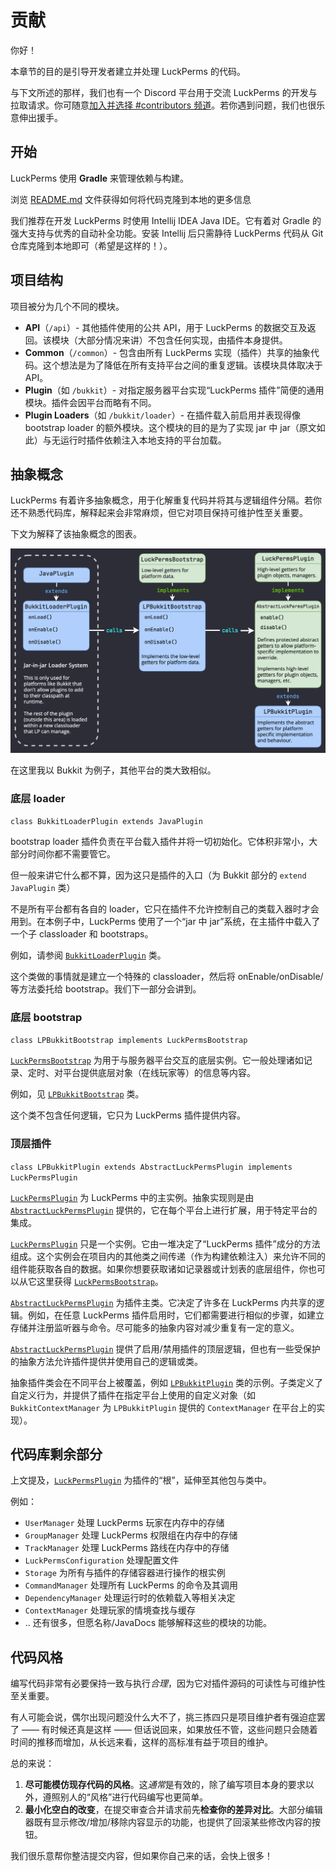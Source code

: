 # 贡献

你好！

本章节的目的是引导开发者建立并处理 LuckPerms 的代码。

与下文所述的那样，我们也有一个 Discord 平台用于交流 LuckPerms 的开发与拉取请求。你可随意[加入并选择 #contributors 频道](https://discord.gg/luckperms)。若你遇到问题，我们也很乐意伸出援手。

## 开始

LuckPerms 使用 **Gradle** 来管理依赖与构建。

浏览 [README.md](https://github.com/LuckPerms/LuckPerms/blob/master/README.md) 文件获得如何将代码克隆到本地的更多信息

我们推荐在开发 LuckPerms 时使用 Intellij IDEA Java IDE。它有着对 Gradle 的强大支持与优秀的自动补全功能。安装 Intellij 后只需静待 LuckPerms 代码从 Git 仓库克隆到本地即可（希望是这样的！）。

## 项目结构
项目被分为几个不同的模块。

* **API**（`/api`）- 其他插件使用的公共 API，用于 LuckPerms 的数据交互及返回。该模块（大部分情况来讲）不包含任何实现，由插件本身提供。
* **Common**（`/common`）- 包含由所有 LuckPerms 实现（插件）共享的抽象代码。这个想法是为了降低在所有支持平台之间的重复逻辑。该模块具体取决于 API。
* **Plugin**（如 `/bukkit`）- 对指定服务器平台实现“LuckPerms 插件”简便的通用模块。插件会因平台而略有不同。
* **Plugin Loaders**（如 `/bukkit/loader`）- 在插件载入前启用并表现得像 bootstrap loader 的额外模块。这个模块的目的是为了实现 jar 中 jar（原文如此）与无运行时插件依赖注入本地支持的平台加载。

## 抽象概念

LuckPerms 有着许多抽象概念，用于化解重复代码并将其与逻辑组件分隔。若你还不熟悉代码库，解释起来会非常麻烦，但它对项目保持可维护性至关重要。

下文为解释了该抽象概念的图表。

![](images/contributing-1.png)

在这里我以 Bukkit 为例子，其他平台的类大致相似。

### 底层 loader

`class BukkitLoaderPlugin extends JavaPlugin`

bootstrap loader 插件负责在平台载入插件并将一切初始化。它体积非常小，大部分时间你都不需要管它。

但一般来讲它什么都不算，因为这只是插件的入口（为 Bukkit 部分的 `extend JavaPlugin` 类）

不是所有平台都有各自的 loader，它只在插件不允许控制自己的类载入器时才会用到。在本例子中，LuckPerms 使用了一个“jar 中 jar”系统，在主插件中载入了一个子 classloader 和 bootstraps。

例如，请参阅 [`BukkitLoaderPlugin`](https://github.com/LuckPerms/LuckPerms/blob/master/bukkit/loader/src/main/java/me/lucko/luckperms/bukkit/loader/BukkitLoaderPlugin.java) 类。

这个类做的事情就是建立一个特殊的 classloader，然后将 onEnable/onDisable/等方法委托给 bootstrap。我们下一部分会讲到。

### 底层 bootstrap

`class LPBukkitBootstrap implements LuckPermsBootstrap`

[`LuckPermsBootstrap`](https://github.com/LuckPerms/LuckPerms/blob/master/common/src/main/java/me/lucko/luckperms/common/plugin/bootstrap/LuckPermsBootstrap.java) 为用于与服务器平台交互的底层实例。它一般处理诸如记录、定时、对平台提供底层对象（在线玩家等）的信息等内容。

例如，见 [`LPBukkitBootstrap`](https://github.com/LuckPerms/LuckPerms/blob/master/bukkit/src/main/java/me/lucko/luckperms/bukkit/LPBukkitBootstrap.java) 类。

这个类不包含任何逻辑，它只为 LuckPerms 插件提供内容。

### 顶层插件

`class LPBukkitPlugin extends AbstractLuckPermsPlugin implements LuckPermsPlugin`

[`LuckPermsPlugin`](https://github.com/LuckPerms/LuckPerms/blob/master/common/src/main/java/me/lucko/luckperms/common/plugin/LuckPermsPlugin.java) 为 LuckPerms 中的主实例。抽象实现则是由 [`AbstractLuckPermsPlugin`](https://github.com/LuckPerms/LuckPerms/blob/master/common/src/main/java/me/lucko/luckperms/common/plugin/AbstractLuckPermsPlugin.java) 提供的，它在每个平台上进行扩展，用于特定平台的集成。

[`LuckPermsPlugin`](https://github.com/LuckPerms/LuckPerms/blob/master/common/src/main/java/me/lucko/luckperms/common/plugin/LuckPermsPlugin.java) 只是一个实例。它由一堆决定了“LuckPerms 插件”成分的方法组成。这个实例会在项目内的其他类之间传递（作为构建依赖注入）来允许不同的组件能获取各自的数据。如果你想要获取诸如记录器或计划表的底层组件，你也可以从它这里获得 [`LuckPermsBootstrap`](https://github.com/LuckPerms/LuckPerms/blob/master/common/src/main/java/me/lucko/luckperms/common/plugin/bootstrap/LuckPermsBootstrap.java)。

[`AbstractLuckPermsPlugin`](https://github.com/LuckPerms/LuckPerms/blob/master/common/src/main/java/me/lucko/luckperms/common/plugin/AbstractLuckPermsPlugin.java) 为插件主类。它决定了许多在 LuckPerms 内共享的逻辑。例如，在任意 LuckPerms 插件启用时，它们都需要进行相似的步骤，如建立存储并注册监听器与命令。尽可能多的抽象内容对减少重复有一定的意义。

[`AbstractLuckPermsPlugin`](https://github.com/LuckPerms/LuckPerms/blob/master/common/src/main/java/me/lucko/luckperms/common/plugin/AbstractLuckPermsPlugin.java) 提供了启用/禁用插件的顶层逻辑，但也有一些受保护的抽象方法允许插件提供并使用自己的逻辑或类。

抽象插件类会在不同平台上被覆盖，例如 [`LPBukkitPlugin`](https://github.com/LuckPerms/LuckPerms/blob/master/bukkit/src/main/java/me/lucko/luckperms/bukkit/LPBukkitPlugin.java) 类的示例。子类定义了自定义行为，并提供了插件在指定平台上使用的自定义对象（如 `BukkitContextManager` 为 `LPBukkitPlugin` 提供的 `ContextManager` 在平台上的实现）。

## 代码库剩余部分

上文提及，[`LuckPermsPlugin`](https://github.com/LuckPerms/LuckPerms/blob/master/common/src/main/java/me/lucko/luckperms/common/plugin/LuckPermsPlugin.java) 为插件的“根”，延伸至其他包与类中。

例如：

* `UserManager` 处理 LuckPerms 玩家在内存中的存储
* `GroupManager` 处理 LuckPerms 权限组在内存中的存储
* `TrackManager` 处理 LuckPerms 路线在内存中的存储
* `LuckPermsConfiguration` 处理配置文件
* `Storage` 为所有与插件的存储容器进行操作的根实例
* `CommandManager` 处理所有 LuckPerms 的命令及其调用
* `DependencyManager` 处理运行时的依赖载入等相关决定
* `ContextManager` 处理玩家的情境查找与缓存
* .. 还有很多，但愿名称/JavaDocs 能够解释这些的模块的功能。

## 代码风格

编写代码非常有必要保持一致与执行*合理*，因为它对插件源码的可读性与可维护性至关重要。

有人可能会说，偶尔出现问题没什么大不了，挑三拣四只是项目维护者有强迫症罢了 —— 有时候还真是这样 —— 但话说回来，如果放任不管，这些问题只会随着时间的推移而增加，从长远来看，这样的高标准有益于项目的维护。

总的来说：

1. **尽可能模仿现存代码的风格**。这*通常*是有效的，除了编写项目本身的要求以外，遵照别人的“风格”进行代码编写也更简单。
2. **最小化空白的改变**，在提交审查合并请求前先**检查你的差异对比**。大部分编辑器既有显示修改/增加/移除内容显示的功能，也提供了回滚某些修改内容的按钮。

我们很乐意帮你整洁提交内容，但如果你自己来的话，会快上很多！